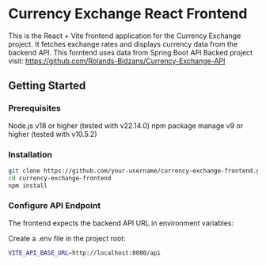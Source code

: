 # Currency Exchange React Frontend
This is the React + Vite frontend application for the Currency Exchange project. It fetches exchange rates and displays currency data from the backend API.
This forntend uses data from Spring Boot API Backed project visit: https://github.com/Rolands-Bidzans/Currency-Exchange-API

## Getting Started
### Prerequisites
Node.js v18 or higher (tested with v22.14.0)
npm package manage v9 or higher (tested with v10.5.2)

### Installation
```bash
git clone https://github.com/your-username/currency-exchange-frontend.git
cd currency-exchange-frontend
npm install
```

### Configure API Endpoint
The frontend expects the backend API URL in environment variables:

Create a .env file in the project root:
```bash
VITE_API_BASE_URL=http://localhost:8080/api
```
